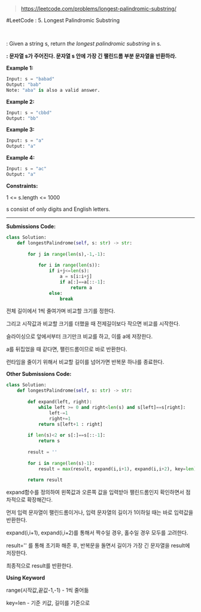 > https://leetcode.com/problems/longest-palindromic-substring/



#﻿LeetCode : 5. Longest Palindromic Substring﻿

﻿

: Given a string s, return *the longest palindromic substring* in s.

**: 문자열 s가 주어진다. 문자열 s 안에 가장 긴 팰린드롬 부분 문자열을 반환하라.**



**Example 1:**

```python
Input: s = "babad"
Output: "bab"
Note: "aba" is also a valid answer.
```

**Example 2:**

```python
Input: s = "cbbd"
Output: "bb"
```

**Example 3:**

```python
Input: s = "a"
Output: "a"
```

**Example 4:**

```python
Input: s = "ac"
Output: "a"
```

**Constraints:**

1 <= s.length <= 1000

s consist of only digits and English letters.

---



**Submissions Code:**

```python
class Solution:
    def longestPalindrome(self, s: str) -> str:
        
        for j in range(len(s),-1,-1):
            
            for i in range(len(s)):
                if i+j<=len(s):
                    a = s[i:i+j]
                    if a[:]==a[::-1]:
                        return a
                else:
                    break
```

전체 길이에서 1씩 줄여가며 비교할 크기를 정한다.

그리고 시작값과 비교할 크기를 더했을 때 전제길이보다 작으면 비교를 시작한다.

슬라이싱으로 앞에서부터 크기만크 비교를 하고, 이를 a에 저장한다.

a를 뒤집었을 때 같다면, 팰린드롬이므로 바로 반환한다.

런타임을 줄이기 위해서 비교할 길이를 넘어가면 반복문 하나를 종료한다.



**Other Submissions Code:**

```python
class Solution:
    def longestPalindrome(self, s: str) -> str:
        
        def expand(left, right):
            while left >= 0 and right<len(s) and s[left]==s[right]:
                left-=1
                right+=1
            return s[left+1 : right]
        
        if len(s)<2 or s[:]==s[::-1]:
            return s
        
        result = ''
        
        for i in range(len(s)-1):
            result = max(result, expand(i,i+1), expand(i,i+2), key=len)
            
        return result
```

expand함수를 정의하여 왼쪽값과 오른쪽 값을 입력받아 팰린드롬인지 확인하면서 점차적으로 확장해간다.

먼저 입력 문자열이 팰린드롬이거나, 입력 문자열의 길이가 1이하일 때는 바로 입력값을 반환한다.

expand(i,i+1), expand(i,i+2)를 통해서 짝수일 경우, 홀수일 경우 모두를 고려한다.

result='' 를 통해 초기화 해준 후, 반복문을 돌면서 길이가 가장 긴 문자열을 result에 저장한다.

최종적으로 result를 반환한다.



**Using Keyword**

range(시작값,끝값-1,-1) - 1씩 줄어듦

key=len - 기준 키값, 길이를 기준으로

﻿